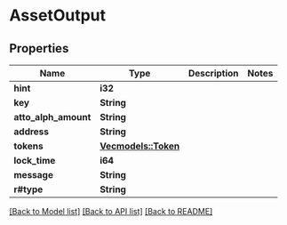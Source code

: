 # AssetOutput

## Properties

Name | Type | Description | Notes
------------ | ------------- | ------------- | -------------
**hint** | **i32** |  | 
**key** | **String** |  | 
**atto_alph_amount** | **String** |  | 
**address** | **String** |  | 
**tokens** | [**Vec<models::Token>**](Token.md) |  | 
**lock_time** | **i64** |  | 
**message** | **String** |  | 
**r#type** | **String** |  | 

[[Back to Model list]](../README.md#documentation-for-models) [[Back to API list]](../README.md#documentation-for-api-endpoints) [[Back to README]](../README.md)


